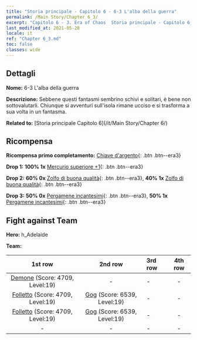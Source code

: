 ```yaml
---
title: "Storia principale - Capitolo 6 - 6-3 L'alba della guerra"
permalink: /Main Story/Chapter 6_3/
excerpt: "Capitolo 6 - 3. Era of Chaos  Storia principale - Capitolo 6_3. 6-3 L'alba della guerra"
last_modified_at: 2021-05-28
locale: it
ref: "Chapter 6_3.md"
toc: false
classes: wide
---
```


## Dettagli

 **Nome:** 6-3 L'alba della guerra

 **Descrizione:** Sebbene questi fantasmi sembrino schivi e solitari, è bene non sottovalutarli. Chiunque si avventuri sull'isola rimane ucciso e si trasforma a sua volta in un fantasma.

 **Related to:** [Storia principale Capitolo 6](/it/Main Story/Chapter 6/)

## Ricompensa

 **Ricompensa primo completamento:** [Chiave d'argento](/ItemsIT/con_693/){: .btn .btn--era3}

 **Drop 1:** **100% 1x** [Mercurio superiore +1](/ItemsIT/mat_21/){: .btn .btn--era3}

 **Drop 2:** **60% 0x** [Zolfo di buona qualità](/ItemsIT/mat_15/){: .btn .btn--era3}, **40% 1x** [Zolfo di buona qualità](/ItemsIT/mat_15/){: .btn .btn--era3}

 **Drop 3:** **50% 0x** [Pergamene incantesimi](/ItemsIT/con_694/){: .btn .btn--era3}, **50% 1x** [Pergamene incantesimi](/ItemsIT/con_694/){: .btn .btn--era3}


## Fight against Team
 **Hero:** h_Adelaide

 **Team:**


  | 1st row | 2nd row | 3rd row | 4th row |
  |:----:|:----:|:----|:----:|
  | [Demone](/it/units/Demon/) (Score: 4709, Level:19)  | - | - | - |
  | [Folletto](/it/units/Imp/) (Score: 4709, Level:19)  | [Gog](/it/units/Gog/) (Score: 6539, Level:19)  | - | - |
  | [Folletto](/it/units/Imp/) (Score: 4709, Level:19)  | [Gog](/it/units/Gog/) (Score: 6539, Level:19)  | - | - |
  | - | - | - | - |


